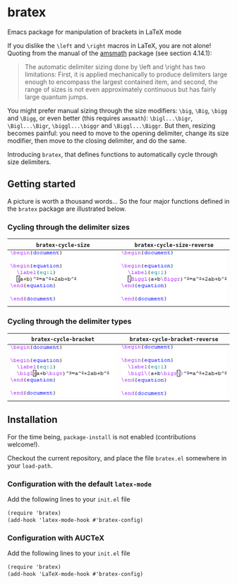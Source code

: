 # bratex
Emacs package for manipulation of brackets in LaTeX mode

If you dislike the `\left` and `\right` macros in LaTeX, you are not alone!
Quoting from the manual of the [amsmath](https://ctan.org/pkg/amsmath) package
(see section 4.14.1):

> The automatic delimiter sizing done by \left and \right has two limitations:
> First, it is applied mechanically to produce delimiters large enough to
> encompass the largest contained item, and second, the range of sizes is not
> even approximately continuous but has fairly large quantum jumps.

You might prefer manual sizing through the size modifiers: `\big`, `\Big`,
`\bigg` and `\Bigg`, or even better (this requires `amsmath`): `\bigl...\bigr`,
`\Bigl...\Bigr`, `\biggl...\biggr` and `\Biggl...\Biggr`. But then, resizing
becomes painful: you need to move to the opening delimiter, change its size
modifier, then move to the closing delimiter, and do the same.

Introducing `bratex`, that defines functions to automatically cycle through size
delimiters.

## Getting started

A picture is worth a thousand words… So the four major functions defined in the
`bratex` package are illustrated below.

### Cycling through the delimiter sizes

| `bratex-cycle-size`                                | `bratex-cycle-size-reverse`                                        |
| -------------------------------------------------- | -------------------------------------------------------------------|
| ![bratex-cycle-size](images/bratex-cycle-size.gif) | ![bratex-cycle-size-reverse](images/bratex-cycle-size-reverse.gif) |

### Cycling through the delimiter types

| `bratex-cycle-bracket`                                   | `bratex-cycle-bracket-reverse`                                           |
| -------------------------------------------------------- | ------------------------------------------------------------------------ |
| ![bratex-cycle-bracket](images/bratex-cycle-bracket.gif) | ![bratex-cycle-bracket-reverse](images/bratex-cycle-bracket-reverse.gif) |

## Installation

For the time being, `package-install` is not enabled (contributions
welcome!).

Checkout the current repository, and place the file `bratex.el`
somewhere in your `load-path`.

### Configuration with the default `latex-mode`

Add the following lines to your `init.el` file

```
(require 'bratex)
(add-hook 'latex-mode-hook #'bratex-config)
```

### Configuration with AUCTeX

Add the following lines to your `init.el` file

```
(require 'bratex)
(add-hook 'LaTeX-mode-hook #'bratex-config)
```
